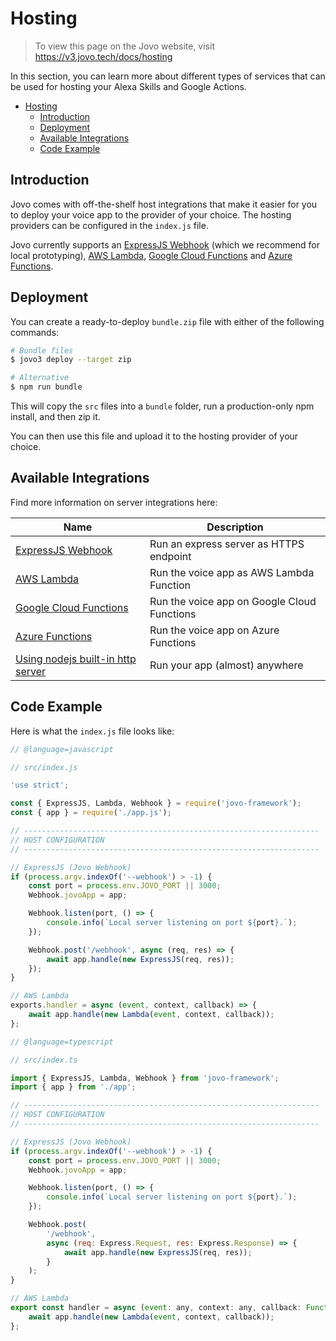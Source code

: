 # Hosting

> To view this page on the Jovo website, visit https://v3.jovo.tech/docs/hosting

In this section, you can learn more about different types of services that can be used for hosting your Alexa Skills and Google Actions.

- [Hosting](#Hosting)
  - [Introduction](#Introduction)
  - [Deployment](#Deployment)
  - [Available Integrations](#Available-Integrations)
  - [Code Example](#Code-Example)

## Introduction

Jovo comes with off-the-shelf host integrations that make it easier for you to deploy your voice app to the provider of your choice. The hosting providers can be configured in the `index.js` file.

Jovo currently supports an [ExpressJS Webhook](./express-js.md './hosting/express-js') (which we recommend for local prototyping), [AWS Lambda](./aws-lambda.md './hosting/aws-lambda'), [Google Cloud Functions](./google-cloud-functions.md './hosting/google-cloud-functions') and [Azure Functions](./azure-functions.md './hosting/azure-functions').

## Deployment

You can create a ready-to-deploy `bundle.zip` file with either of the following commands:

```sh
# Bundle files
$ jovo3 deploy --target zip

# Alternative
$ npm run bundle
```

This will copy the `src` files into a `bundle` folder, run a production-only npm install, and then zip it.

You can then use this file and upload it to the hosting provider of your choice.

## Available Integrations

Find more information on server integrations here:

| Name                                                                                     | Description                                 |
| ---------------------------------------------------------------------------------------- | ------------------------------------------- |
| [ExpressJS Webhook](./express-js.md './hosting/express-js')                              | Run an express server as HTTPS endpoint     |
| [AWS Lambda](./aws-lambda.md './hosting/aws-lambda')                                     | Run the voice app as AWS Lambda Function    |
| [Google Cloud Functions](./google-cloud-functions.md './hosting/google-cloud-functions') | Run the voice app on Google Cloud Functions |
| [Azure Functions](./azure-functions.md './hosting/azure-functions')                      | Run the voice app on Azure Functions        |
| [Using nodejs built-in http server](./http-host.md './hosting/http-host')                | Run your app (almost) anywhere              |

## Code Example

Here is what the `index.js` file looks like:

```javascript
// @language=javascript

// src/index.js

'use strict';

const { ExpressJS, Lambda, Webhook } = require('jovo-framework');
const { app } = require('./app.js');

// ------------------------------------------------------------------
// HOST CONFIGURATION
// ------------------------------------------------------------------

// ExpressJS (Jovo Webhook)
if (process.argv.indexOf('--webhook') > -1) {
	const port = process.env.JOVO_PORT || 3000;
	Webhook.jovoApp = app;

	Webhook.listen(port, () => {
		console.info(`Local server listening on port ${port}.`);
	});

	Webhook.post('/webhook', async (req, res) => {
		await app.handle(new ExpressJS(req, res));
	});
}

// AWS Lambda
exports.handler = async (event, context, callback) => {
	await app.handle(new Lambda(event, context, callback));
};

// @language=typescript

// src/index.ts

import { ExpressJS, Lambda, Webhook } from 'jovo-framework';
import { app } from './app';

// ------------------------------------------------------------------
// HOST CONFIGURATION
// ------------------------------------------------------------------

// ExpressJS (Jovo Webhook)
if (process.argv.indexOf('--webhook') > -1) {
	const port = process.env.JOVO_PORT || 3000;
	Webhook.jovoApp = app;

	Webhook.listen(port, () => {
		console.info(`Local server listening on port ${port}.`);
	});

	Webhook.post(
		'/webhook',
		async (req: Express.Request, res: Express.Response) => {
			await app.handle(new ExpressJS(req, res));
		}
	);
}

// AWS Lambda
export const handler = async (event: any, context: any, callback: Function) => {
	await app.handle(new Lambda(event, context, callback));
};
```

<!--[metadata]: {"description": "Host your Alexa Skill and Google Action on AWS Lambda, Azure Functions, or a Webserver with Jovo.", "route": "hosting"}-->
